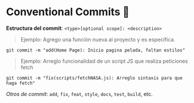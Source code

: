 # Conventional Commits 💬

**Estructura del commit**: `<type>[optional scope]: <description>`

> Ejemplo: Agrego una función nueva al proyecto y es específica.

`git commit -m "add(Home Page): Inicio pagina pelada, faltan estilos"`

> Ejemplo: Arreglo funcionalidad de un script JS que realiza peticiones fetch

`git commit -m "fix(scripts/fetchNASA.js): Arreglo sintaxis para que haga fetch"`

*Otros de commit*: `add`, `fix`, `feat`, `style`, `docs`, `test`, `build`, etc.
